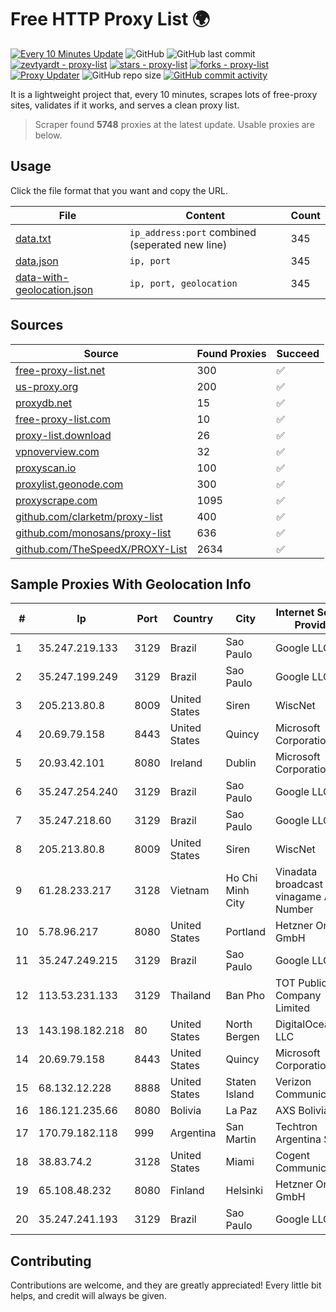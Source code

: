
# Free HTTP Proxy List 🌍

[![Every 10 Minutes Update](https://github.com/mertguvencli/http-proxy-list/actions/workflows/main.yml/badge.svg?branch=main)](https://github.com/mertguvencli/http-proxy-list/actions/workflows/main.yml)
![GitHub](https://img.shields.io/github/license/mertguvencli/http-proxy-list)
![GitHub last commit](https://img.shields.io/github/last-commit/mertguvencli/http-proxy-list)
[![zevtyardt - proxy-list](https://img.shields.io/static/v1?label=zevtyardt&message=proxy-list&color=blue&logo=github)](https://github.com/zevtyardt/proxy-list "Go to GitHub repo")
[![stars - proxy-list](https://img.shields.io/github/stars/zevtyardt/proxy-list?style=social)](https://github.com/zevtyardt/proxy-list)
[![forks - proxy-list](https://img.shields.io/github/forks/zevtyardt/proxy-list?style=social)](https://github.com/zevtyardt/proxy-list)
[![Proxy Updater](https://github.com/zevtyardt/proxy-list/workflows/Proxy%20Updater/badge.svg)](https://github.com/zevtyardt/proxy-list/actions?query=workflow:"Proxy+Updater")
![GitHub repo size](https://img.shields.io/github/repo-size/zevtyardt/proxy-list)
[![GitHub commit activity](https://img.shields.io/github/commit-activity/m/zevtyardt/proxy-list?logo=commits)](https://github.com/zevtyardt/proxy-list/commits/main)

It is a lightweight project that, every 10 minutes, scrapes lots of free-proxy sites, validates if it works, and serves a clean proxy list.

> Scraper found **5748** proxies at the latest update. Usable proxies are below.

## Usage

Click the file format that you want and copy the URL.

|File|Content|Count|
|----|-------|-----|
|[data.txt](https://raw.githubusercontent.com/mertguvencli/http-proxy-list/main/proxy-list/data.txt)|`ip_address:port` combined (seperated new line)|345|
|[data.json](https://raw.githubusercontent.com/mertguvencli/http-proxy-list/main/proxy-list/data.json)|`ip, port`|345|
|[data-with-geolocation.json](https://raw.githubusercontent.com/mertguvencli/http-proxy-list/main/proxy-list/data-with-geolocation.json)|`ip, port, geolocation`|345|

## Sources

|Source|Found Proxies|Succeed|
|------|-------------|-------|
|[free-proxy-list.net](https://free-proxy-list.net)|300|✅|
|[us-proxy.org](https://www.us-proxy.org)|200|✅|
|[proxydb.net](http://proxydb.net)|15|✅|
|[free-proxy-list.com](https://free-proxy-list.com/?page=&port=&type%5B%5D=http&type%5B%5D=https&up_time=0&search=Search)|10|✅|
|[proxy-list.download](https://www.proxy-list.download/HTTP)|26|✅|
|[vpnoverview.com](https://vpnoverview.com/privacy/anonymous-browsing/free-proxy-servers)|32|✅|
|[proxyscan.io](https://www.proxyscan.io)|100|✅|
|[proxylist.geonode.com](https://proxylist.geonode.com/api/proxy-list?limit=300&page=1&sort_by=lastChecked&sort_type=desc&protocols=http,https)|300|✅|
|[proxyscrape.com](https://api.proxyscrape.com/v2/?request=displayproxies&protocol=http&timeout=10000&country=all&ssl=all&anonymity=all)|1095|✅|
|[github.com/clarketm/proxy-list](https://raw.githubusercontent.com/clarketm/proxy-list/master/proxy-list-raw.txt)|400|✅|
|[github.com/monosans/proxy-list](https://raw.githubusercontent.com/monosans/proxy-list/main/proxies/http.txt)|636|✅|
|[github.com/TheSpeedX/PROXY-List](https://raw.githubusercontent.com/TheSpeedX/PROXY-List/master/http.txt)|2634|✅|


## Sample Proxies With Geolocation Info

|#|Ip|Port|Country|City|Internet Service Provider|
|-|--|----|-------|----|-------------------------|
|1|35.247.219.133|3129|Brazil|Sao Paulo|Google LLC|
|2|35.247.199.249|3129|Brazil|Sao Paulo|Google LLC|
|3|205.213.80.8|8009|United States|Siren|WiscNet|
|4|20.69.79.158|8443|United States|Quincy|Microsoft Corporation|
|5|20.93.42.101|8080|Ireland|Dublin|Microsoft Corporation|
|6|35.247.254.240|3129|Brazil|Sao Paulo|Google LLC|
|7|35.247.218.60|3129|Brazil|Sao Paulo|Google LLC|
|8|205.213.80.8|8009|United States|Siren|WiscNet|
|9|61.28.233.217|3128|Vietnam|Ho Chi Minh City|Vinadata broadcast via vinagame AS Number|
|10|5.78.96.217|8080|United States|Portland|Hetzner Online GmbH|
|11|35.247.249.215|3129|Brazil|Sao Paulo|Google LLC|
|12|113.53.231.133|3129|Thailand|Ban Pho|TOT Public Company Limited|
|13|143.198.182.218|80|United States|North Bergen|DigitalOcean, LLC|
|14|20.69.79.158|8443|United States|Quincy|Microsoft Corporation|
|15|68.132.12.228|8888|United States|Staten Island|Verizon Communications|
|16|186.121.235.66|8080|Bolivia|La Paz|AXS Bolivia S. A.|
|17|170.79.182.118|999|Argentina|San Martin|Techtron Argentina S.A.|
|18|38.83.74.2|3128|United States|Miami|Cogent Communications|
|19|65.108.48.232|8080|Finland|Helsinki|Hetzner Online GmbH|
|20|35.247.241.193|3129|Brazil|Sao Paulo|Google LLC|



## Contributing

Contributions are welcome, and they are greatly appreciated! Every
little bit helps, and credit will always be given.

